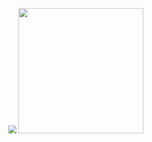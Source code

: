 ![](https://github.com/ulchc/RscriptVBA/blob/main/figures/Example.gif)
<img src="[/images/output/video1.gif](https://github.com/ulchc/RscriptVBA/blob/main/figures/Example.gif)" width="250" height="250"/>

